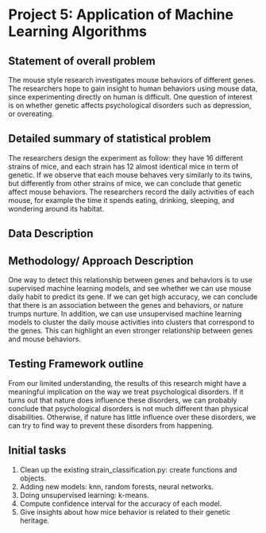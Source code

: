 Project 5: Application of Machine Learning Algorithms
===============================================
## Statement of overall problem

The mouse style research investigates mouse behaviors of different genes. The researchers hope to gain insight to human behaviors using mouse data, since experimenting directly on human is difficult. One question of interest is on whether genetic affects psychological disorders such as depression, or overeating. 

## Detailed summary of statistical problem

The researchers design the experiment as follow: they have 16 different strains of mice, and each strain has 12 almost identical mice in term of genetic. If we observe that each mouse behaves very similarly to its twins, but differently from other strains of mice, we can conclude that genetic affect mouse behaviors. The researchers record the daily activities of each mouse, for example the time it spends eating, drinking, sleeping, and wondering around its habitat. 

## Data Description

## Methodology/ Approach Description

One way to detect this relationship between genes and behaviors is to use supervised machine learning models, and see whether we can use mouse daily habit to predict its gene. If we can get high accuracy, we can conclude that there is an association between the genes and behaviors, or nature trumps nurture. In addition, we can use unsupervised machine learning models to cluster the daily mouse activities into clusters that correspond to the genes. This can highlight an even stronger relationship between genes and mouse behaviors. 

## Testing Framework outline

From our limited understanding, the results of this research might have a meaningful implication on the way we treat psychological disorders. If it turns out that nature does influence these disorders, we can probably conclude that psychological disorders is not much different than physical disabilities. Otherwise, if nature has little influence over these disorders, we can try to find way to prevent these disorders from happening. 

## Initial tasks 

1. Clean up the existing strain_classification.py: create functions and objects.
2. Adding new models: knn, random forests, neural networks.
3. Doing unsupervised learning: k-means.
4. Compute confidence interval for the accuracy of each model.
5. Give insights about how mice behavior is related to their genetic heritage.
